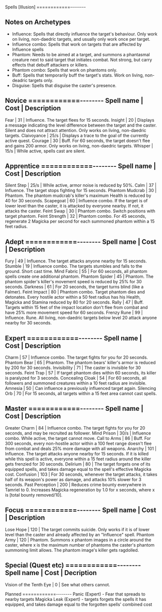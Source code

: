 Spells [Illusion]
============--------

Notes on Archetypes
--------------------
- Influence: 		Spells that directly influence the target's behaviour. Only work on living, non-daedric targets, and usually only work once per target.
- Influence combo: 	Spells that work on targets that are affected by Influence spells
- Phantom:		 	Needs to be aimed at a target, and summons a phantasmal creature next to said target that initiates combat. Not strong, but carry effects that debuff attackers or killers.
- Phantom combo:	Spells that work on phantoms only.		
- Buff:				Spells that temporarily buff the target's stats. Work on living, non-deadric targets only.
- Disguise:			Spells that disguise the caster's presence.

Novice
============--------
Spell name 		|	Cost	|	Description
------------------------------------------
Fear			| 31		| Influence. The target flees for 15 seconds.
Insight			| 20		| Displays a message indicating the level difference between the target and the caster. Silent and does not attract attention. Only works on living, non-daedric targets. 
Claivoyance		| 25/s		| Displays a trace to the goal of the currently active quest.
Courage			| 30		| Buff. For 60 seconds, the target doesn't flee and gains 200 armor. Only works on living, non-daedric targets.
Whisper			| 15/s		| While active, spells cast are silent.

Apprentice
============--------
Spell name 		|	Cost	|	Description
------------------------------------------
Silent Step		| 25/s		| While active, armor noise is reduced by 50%.
Calm			| 37		| Influence. The target stops fighting for 15 seconds. 
Phantom Mudcrab	| 30		| Phantom. The phantom mudcrab's killer's maximum Health is reduced by 40 for 30 seconds.
Scapegoat		| 60		| Influence combo. If the target is of lower level than the caster, it is attacked by everyone nearby. If not, it attacks the caster.
Feint Swap		| 30		| Phantom combo. Switch positions with target phantom.
Feint Strength	| 32		| Phantom combo. For 45 seconds, regenerate 2 Magicka per second for each summoned phantom within a 15 feet radius.


Adept
============--------
Spell name 		|	Cost	|	Description
------------------------------------------
Fury			| 49		| Influence. The target attacks anyone nearby for 15 seconds.
Stumble			| 19		| Influence combo. The targets stumbles and falls to the ground. Short cast time.
Mind Fabric		| 55		| For 60 seconds, all phantom spells create one additional phantom.
Phantom Spider	| 45		| Phantom. The phantom spider's killer's movement speed is reduced by 25% for 30 seconds.
Darkness		| 61		| For 20 seconds, the target turns blind (like a Falmer).
Feint Impact	| 80		| Phantom combo. Target phantom dies and detonates. Every hostile actor within a 50 feet radius has his Health, Magicka and Stamina reduced by 80 for 20 seconds.
Rally			| 47		| Buff. Targets within 15 feet of the impact location don't flee from combat and have 25% more movement speed for 60 seconds.
Frenzy Rune		| 99		| Influence. Rune. All living, non-daedric targets below level 20 attack anyone nearby for 30 seconds.


Expert
============--------
Spell name 		|	Cost	|	Description
------------------------------------------
Charm				| 57	| Influence combo. The target fights for you for 20 seconds.
Phantom Bear		| 65	| Phantom. The phantom bears' killer's armor is reduced by 200 for 30 seconds.
Invisibility		| 71	| The caster is invisible for 30 seconds.
Feint Trap			| 57	| If target phantom dies within 60 seconds, its killer is paralyzed for 3 seconds.
Concealing Cloak	| 54	| For 60 seconds, all followers and summoned creatures within a 10 feet radius are invisible.
Amnesia				| 50	| Can influence a previously influenced target again. 
Silencing Orb		| 70	| For 15 seconds, all targets within a 15 feet area cannot cast spells.

Master
============--------
Spell name 		|	Cost	|	Description
------------------------------------------
Greater Charm		| 84	| Influence combo. The target fights for you for 20 seconds, and may be recruited as follower.
Mind Prison			| 30/s	| Influence combo. While active, the target cannot move.
Call to Arms		| 86	| Buff. For 300 seconds, every non-hostile actor within a 100 feet range doesn't flee from combat and deals 25% more damage with all weapons.
Anarchy				| 101	| Influence. The target attacks anyone nearby for 15 seconds. If it is killed while this spell is active, everyone within a 15 feet radius around the killer gets frenzied for 30 seconds.
Delirium			| 80	| The target forgets one of its equipped spells, and takes damage equal to the spell's effective Magicka cost.
Confusion			| 103	| For 30 seconds, whenever the target attacks, it takes half of its weapon's power as damage, and attacks 10% slower for 3 seconds.
Past Perception 	| 200	| Reduces crime bounty everywhere in Tamriel to 0. Increases Magicka regeneration by 1.0 for x seconds, where x is [total bounty removed/10].
	
Focus
============--------
Spell name 		|	Cost	|	Description
------------------------------------------
Lose Hope		| 120		| The target commits suicide. Only works if it is of lower level than the caster and already affected by an "Influence" spell.
Phantom Army	| 120		| Phantom. Summons x phantom images in a circle around the caster, where x is the maximum number of phantoms the caster's phantom summoning limit allows. The phantom image's killer gets ragdolled.


Special (Quest etc)
============--------
Spell name 		|	Cost	|	Decription
------------------------------------------
Vision of the Tenth Eye	| 0	| See what others cannot.


Planned
============--------
Panic (Expert) - Fear that spreads to nearby targets
Magicka Leak (Expert) - targets forgets the spells it has equipped, and takes damage equal to the forgotten spells' combined cost